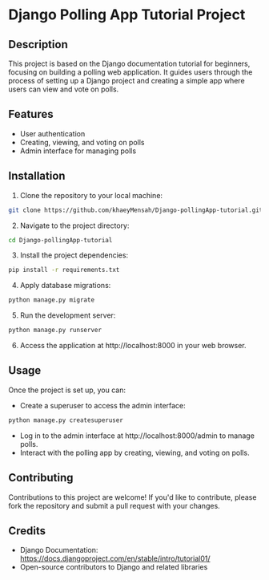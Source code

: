 # Django Polling App Tutorial Project
## Description
This project is based on the Django documentation tutorial for beginners, focusing on building a polling web application. It guides users through the process of setting up a Django project and creating a simple app where users can view and vote on polls.

## Features
- User authentication
- Creating, viewing, and voting on polls
- Admin interface for managing polls

## Installation
1. Clone the repository to your local machine:
```bash
git clone https://github.com/khaeyMensah/Django-pollingApp-tutorial.git
```

2. Navigate to the project directory:
```bash
cd Django-pollingApp-tutorial
```

3. Install the project dependencies:
```bash
pip install -r requirements.txt
```
4. Apply database migrations:
```bash
python manage.py migrate
```

5. Run the development server:
```bash
python manage.py runserver
```

6. Access the application at http://localhost:8000 in your web browser.

## Usage
Once the project is set up, you can:
- Create a superuser to access the admin interface:
```bash
python manage.py createsuperuser
```

- Log in to the admin interface at http://localhost:8000/admin to manage polls.
- Interact with the polling app by creating, viewing, and voting on polls.

## Contributing
Contributions to this project are welcome! If you'd like to contribute, please fork the repository and submit a pull request with your changes.

## Credits
- Django Documentation: https://docs.djangoproject.com/en/stable/intro/tutorial01/
- Open-source contributors to Django and related libraries

<!--
License
This project is licensed under the MIT License.
-->
